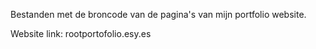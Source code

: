 Bestanden met de broncode van de pagina's van mijn portfolio website.

Website link:  rootportofolio.esy.es
